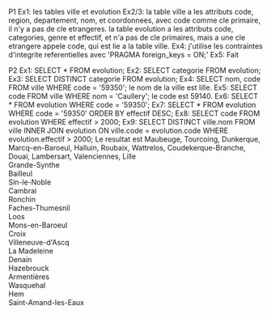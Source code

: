 P1
Ex1: les tables ville et evolution
Ex2/3: la table ville a les attributs code, region, departement, nom, et coordonnees, avec code comme cle primaire, il n'y a pas de cle etrangeres.
       la table evolution a les attributs code, categories, genre et effectif, et n'a pas de cle primaires, mais a une cle etrangere appele code, qui est lie a la table ville.
Ex4: j'utilise les contraintes d'integrite referentielles avec 'PRAGMA foreign_keys = ON;'
Ex5: Fait

P2
Ex1: SELECT * FROM evolution;
Ex2: SELECT categorie FROM evolution;
Ex3: SELECT DISTINCT categorie FROM evolution;
Ex4: SELECT nom, code FROM ville WHERE code = '59350'; le nom de la ville est lille.
Ex5: SELECT code FROM ville WHERE nom = 'Caullery'; le code est 59140.
Ex6: SELECT * FROM evolution WHERE code = '59350';
Ex7: SELECT * FROM evolution WHERE code = '59350' ORDER BY effectif DESC;
Ex8: SELECT code FROM evolution WHERE effectif > 2000;
Ex9: SELECT DISTINCT ville.nom FROM ville INNER JOIN evolution ON ville.code = evolution.code WHERE evolution.effectif > 2000;
Le resultat est Maubeuge, Tourcoing, Dunkerque, Marcq-en-Baroeul, Halluin, Roubaix, Wattrelos, Coudekerque-Branche, Douai, Lambersart, Valenciennes, Lille               
Grande-Synthe       
Bailleul            
Sin-le-Noble        
Cambrai             
Ronchin             
Faches-Thumesnil    
Loos                
Mons-en-Baroeul     
Croix               
Villeneuve-d'Ascq   
La Madeleine        
Denain              
Hazebrouck          
Armentières         
Wasquehal           
Hem                 
Saint-Amand-les-Eaux
